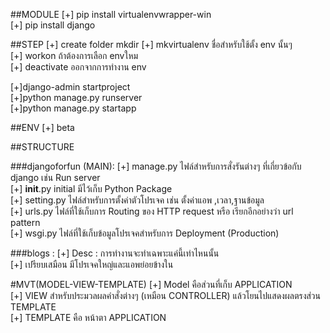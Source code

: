 ##MODULE
 [+] pip install virtualenvwrapper-win <br>
 [+] pip install django<br>

##STEP
[+] create folder mkdir  <name>
 [+] mkvirtualenv <name> ชื่อสำหรับใช้ตั้ง env นั้นๆ <br>
    [+] workon <name> ถ้าต้องการเลือก envใหม <br>
    [+] deactivate <name> ออกจากการทำงาน env <br>

 [+]django-admin startproject <name> <br>
 [+]python manage.py runserver <br>
 [+]python manage.py startapp <name> <br>

 

##ENV
[+] beta

##STRUCTURE

###djangoforfun (MAIN):
  [+] manage.py ไฟล์สำหรับการสั่งรันต่างๆ ที่เกี่ยวข้อกับ django เช่น Run server <br>
  [+] __init__.py initial มีไว้เก็บ Python Package <br>
  [+] setting.py ไฟล์สำหรับการตั้งค่าตัวโปรเจค เช่น ตั้งค่าแอพ ,เวลา,ฐานข้อมูล<br>
  [+] urls.py ไฟล์ที่ใช้เก็บการ Routing ของ HTTP request หรือ เรียกอีกอย่างว่า url pattern<br>
  [+] wsgi.py  ไฟล์ที่ใช้เก็บข้อมูลโปรเจคสำหรับการ Deployment (Production)<br>

###blogs :
  [+] Desc : การทำงานจะทำเฉพาะแค่นี้เท่าไหนนั้น <br>
  [+] เปรียบเสมือน มีโปรเจคใหญ่และแอพย่อยข้างใน <br>

#MVT(MODEL-VIEW-TEMPLATE)
[+] Model คือส่วนที่เก็บ APPLICATION <br>
[+] VIEW สำหรับประมวลผลคำสั่งต่างๆ (เหมือน CONTROLLER) แล้วโยนไปแสดงผลตรงส่วน TEMPLATE<br>
[+] TEMPLATE คือ หน้าตา APPLICATION <br>
